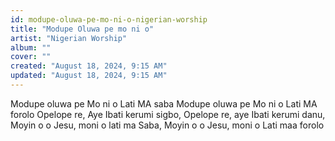 ```yaml
---
id: modupe-oluwa-pe-mo-ni-o-nigerian-worship
title: "Modupe Oluwa pe mo ni o"
artist: "Nigerian Worship"
album: ""
cover: ""
created: "August 18, 2024, 9:15 AM"
updated: "August 18, 2024, 9:15 AM"
---
```


Modupe oluwa pe Mo ni o
Lati MA saba
Modupe oluwa pe Mo ni o
Lati MA forolo Opelope re,
Aye Ibati kerumi sigbo, 
Opelope re, aye Ibati kerumi danu,
Moyin o o Jesu,
moni o lati ma Saba,
Moyin o o Jesu, moni o Lati maa forolo